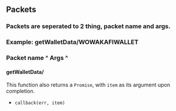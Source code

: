 ## Packets

### Packets are seperated to 2 thing, packet name and args. </br>
### Example: getWalletData/WOWAKAFIWALLET </br>
###         Packet name ^   Args ^

#### getWalletData/

This function also returns a `Promise`, with `item` as its argument upon completion.

 * `callback(err, item)`